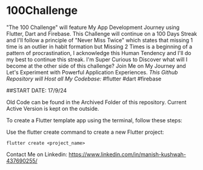 # 100Challenge
"The 100 Challenge" will feature My App Development Journey using Flutter, Dart and Firebase. This Challenge will continue on a 100 Days Streak and I'll follow a principle of "Never Miss Twice" which states that missing 1 time is an outlier in habit formation but Missing 2 Times is a beginning of a pattern of procrastination, I acknowledge this Human Tendency and I'll do my best to continue this streak. I'm Super Curious to Discover what will I become at the other side of this challenge? Join Me on My Journey and Let's Experiment with Powerful Application Experiences.
_This Github Repository will Host all My Codebase:_
#flutter #dart #firebase

##START DATE: 17/9/24

Old Code can be found in the Archived Folder of this repository.
Current Active Version is kept on the outside.

To create a Flutter template app using the terminal, follow these steps:

Use the flutter create command to create a new Flutter project:

```
flutter create <project_name>
```

Contact Me on Linkedin: https://www.linkedin.com/in/manish-kushwah-437690255/
